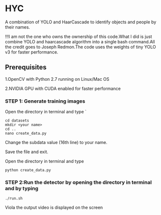 # HYC
A combination of YOLO and HaarCascade to identify objects and people by their names.

!!!I am not the one who owns the ownership of this code.What I did is just combine YOLO and haarcascade algorithm into a single bash command.All the credit goes to Joseph Redmon.The code uses the weights of tiny YOLO v3 for faster performance.

## Prerequisites
1.OpenCV with Python 2.7 running on Linux/Mac OS

2.NVIDIA GPU with CUDA enabled for faster performance

### STEP 1: Generate training images
 Open the directory in terminal and type `
 ```
 cd datasets
 mkdir <your name>
 cd ..
 nano create_data.py
 
 ```
 Change the subdata value (16th line) to your name.
 
 Save the file and exit.
 
 Open the directory in terminal and type
 
 `python create_data.py`
 
 ### STEP 2:Run the detector by opening the directory in terminal and by typing
 `./run.sh`
 
 Viola the output video is displayed on the screen
 
 
 
